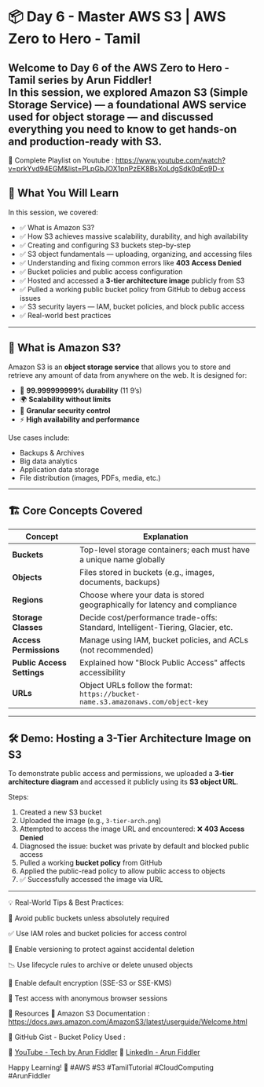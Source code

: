 # 📦 Day 6 - Master AWS S3 | AWS Zero to Hero - Tamil

Welcome to **Day 6** of the **AWS Zero to Hero - Tamil** series by **Arun Fiddler**!  
In this session, we explored **Amazon S3 (Simple Storage Service)** — a foundational AWS service used for object storage — and discussed everything you need to know to get hands-on and production-ready with S3.
---
🎥 Complete Playlist on Youtube : https://www.youtube.com/watch?v=prkYvd94EGM&list=PLpGbJOX1pnPzEK8BsXoLdgSdk0qEq9D-x


## 🎯 What You Will Learn

In this session, we covered:

- ✅ What is Amazon S3?
- ✅ How S3 achieves massive scalability, durability, and high availability
- ✅ Creating and configuring S3 buckets step-by-step
- ✅ S3 object fundamentals — uploading, organizing, and accessing files
- ✅ Understanding and fixing common errors like **403 Access Denied**
- ✅ Bucket policies and public access configuration
- ✅ Hosted and accessed a **3-tier architecture image** publicly from S3
- ✅ Pulled a working public bucket policy from GitHub to debug access issues
- ✅ S3 security layers — IAM, bucket policies, and block public access
- ✅ Real-world best practices

---

## 🧠 What is Amazon S3?

Amazon S3 is an **object storage service** that allows you to store and retrieve any amount of data from anywhere on the web. It is designed for:

- 🧠 **99.999999999% durability** (11 9’s)
- 🌍 **Scalability without limits**
- 🔐 **Granular security control**
- ⚡ **High availability and performance**

Use cases include:
- Backups & Archives
- Big data analytics
- Application data storage
- File distribution (images, PDFs, media, etc.)

---

## 🏗️ Core Concepts Covered

| Concept | Explanation |
|--------|-------------|
| **Buckets** | Top-level storage containers; each must have a unique name globally |
| **Objects** | Files stored in buckets (e.g., images, documents, backups) |
| **Regions** | Choose where your data is stored geographically for latency and compliance |
| **Storage Classes** | Decide cost/performance trade-offs: Standard, Intelligent-Tiering, Glacier, etc. |
| **Access Permissions** | Manage using IAM, bucket policies, and ACLs (not recommended) |
| **Public Access Settings** | Explained how "Block Public Access" affects accessibility |
| **URLs** | Object URLs follow the format: `https://bucket-name.s3.amazonaws.com/object-key` |

---

## 🛠️ Demo: Hosting a 3-Tier Architecture Image on S3

To demonstrate public access and permissions, we uploaded a **3-tier architecture diagram** and accessed it publicly using its **S3 object URL**.

Steps:

1. Created a new S3 bucket
2. Uploaded the image (e.g., `3-tier-arch.png`)
3. Attempted to access the image URL and encountered: ❌ **403 Access Denied**
4. Diagnosed the issue: bucket was private by default and blocked public access
5. Pulled a working **bucket policy** from GitHub
6. Applied the public-read policy to allow public access to objects
7. ✅ Successfully accessed the image via URL

---


💡 Real-World Tips & Best Practices:

🔐 Avoid public buckets unless absolutely required

✅ Use IAM roles and bucket policies for access control

💾 Enable versioning to protect against accidental deletion

📉 Use lifecycle rules to archive or delete unused objects

🪪 Enable default encryption (SSE-S3 or SSE-KMS)

🧪 Test access with anonymous browser sessions 

🔗 Resources
📄 Amazon S3 Documentation : https://docs.aws.amazon.com/AmazonS3/latest/userguide/Welcome.html

📝 GitHub Gist - Bucket Policy Used : 




 🎥 [YouTube - Tech by Arun Fiddler](https://www.youtube.com/@TechbyArunFiddler)
 💼 [LinkedIn - Arun Fiddler](https://www.linkedin.com/in/arunfiddler)



Happy Learning! 🙌
#AWS #S3 #TamilTutorial #CloudComputing #ArunFiddler
